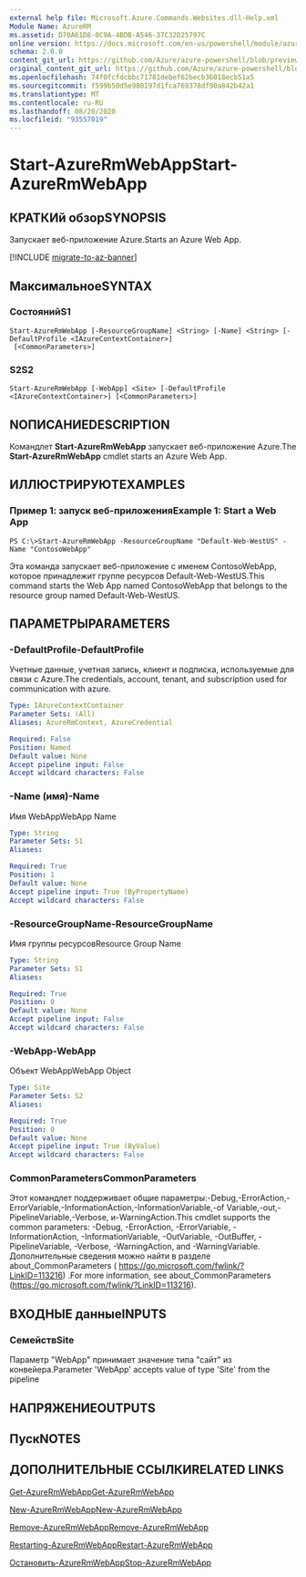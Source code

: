 ```yaml
---
external help file: Microsoft.Azure.Commands.Websites.dll-Help.xml
Module Name: AzureRM
ms.assetid: D70A61D8-0C9A-4BDB-A546-37C32D25797C
online version: https://docs.microsoft.com/en-us/powershell/module/azurerm.websites/start-azurermwebapp
schema: 2.0.0
content_git_url: https://github.com/Azure/azure-powershell/blob/preview/src/ResourceManager/Websites/Commands.Websites/help/Start-AzureRmWebApp.md
original_content_git_url: https://github.com/Azure/azure-powershell/blob/preview/src/ResourceManager/Websites/Commands.Websites/help/Start-AzureRmWebApp.md
ms.openlocfilehash: 74f0fcfdcbbc71781debef62becb36018ecb51a5
ms.sourcegitcommit: f599b50d5e980197d1fca769378df90a842b42a1
ms.translationtype: MT
ms.contentlocale: ru-RU
ms.lasthandoff: 08/20/2020
ms.locfileid: "93557019"
---
```

# <span data-ttu-id="91922-101">Start-AzureRmWebApp</span><span class="sxs-lookup"><span data-stu-id="91922-101">Start-AzureRmWebApp</span></span>

## <span data-ttu-id="91922-102">КРАТКИй обзор</span><span class="sxs-lookup"><span data-stu-id="91922-102">SYNOPSIS</span></span>
<span data-ttu-id="91922-103">Запускает веб-приложение Azure.</span><span class="sxs-lookup"><span data-stu-id="91922-103">Starts an Azure Web App.</span></span>

[!INCLUDE [migrate-to-az-banner](../../includes/migrate-to-az-banner.md)]

## <span data-ttu-id="91922-104">Максимальное</span><span class="sxs-lookup"><span data-stu-id="91922-104">SYNTAX</span></span>

### <span data-ttu-id="91922-105">Состояний</span><span class="sxs-lookup"><span data-stu-id="91922-105">S1</span></span>
```
Start-AzureRmWebApp [-ResourceGroupName] <String> [-Name] <String> [-DefaultProfile <IAzureContextContainer>]
 [<CommonParameters>]
```

### <span data-ttu-id="91922-106">S2</span><span class="sxs-lookup"><span data-stu-id="91922-106">S2</span></span>
```
Start-AzureRmWebApp [-WebApp] <Site> [-DefaultProfile <IAzureContextContainer>] [<CommonParameters>]
```

## <span data-ttu-id="91922-107">NОПИСАНИЕ</span><span class="sxs-lookup"><span data-stu-id="91922-107">DESCRIPTION</span></span>
<span data-ttu-id="91922-108">Командлет **Start-AzureRmWebApp** запускает веб-приложение Azure.</span><span class="sxs-lookup"><span data-stu-id="91922-108">The **Start-AzureRmWebApp** cmdlet starts an Azure Web App.</span></span>

## <span data-ttu-id="91922-109">ИЛЛЮСТРИРУЮТ</span><span class="sxs-lookup"><span data-stu-id="91922-109">EXAMPLES</span></span>

### <span data-ttu-id="91922-110">Пример 1: запуск веб-приложения</span><span class="sxs-lookup"><span data-stu-id="91922-110">Example 1: Start a Web App</span></span>
```
PS C:\>Start-AzureRmWebApp -ResourceGroupName "Default-Web-WestUS" -Name "ContosoWebApp"
```

<span data-ttu-id="91922-111">Эта команда запускает веб-приложение с именем ContosoWebApp, которое принадлежит группе ресурсов Default-Web-WestUS.</span><span class="sxs-lookup"><span data-stu-id="91922-111">This command starts the Web App named ContosoWebApp that belongs to the resource group named Default-Web-WestUS.</span></span>

## <span data-ttu-id="91922-112">ПАРАМЕТРЫ</span><span class="sxs-lookup"><span data-stu-id="91922-112">PARAMETERS</span></span>

### <span data-ttu-id="91922-113">-DefaultProfile</span><span class="sxs-lookup"><span data-stu-id="91922-113">-DefaultProfile</span></span>
<span data-ttu-id="91922-114">Учетные данные, учетная запись, клиент и подписка, используемые для связи с Azure.</span><span class="sxs-lookup"><span data-stu-id="91922-114">The credentials, account, tenant, and subscription used for communication with azure.</span></span>

```yaml
Type: IAzureContextContainer
Parameter Sets: (All)
Aliases: AzureRmContext, AzureCredential

Required: False
Position: Named
Default value: None
Accept pipeline input: False
Accept wildcard characters: False
```

### <span data-ttu-id="91922-115">-Name (имя)</span><span class="sxs-lookup"><span data-stu-id="91922-115">-Name</span></span>
<span data-ttu-id="91922-116">Имя WebApp</span><span class="sxs-lookup"><span data-stu-id="91922-116">WebApp Name</span></span>

```yaml
Type: String
Parameter Sets: S1
Aliases: 

Required: True
Position: 1
Default value: None
Accept pipeline input: True (ByPropertyName)
Accept wildcard characters: False
```

### <span data-ttu-id="91922-117">-ResourceGroupName</span><span class="sxs-lookup"><span data-stu-id="91922-117">-ResourceGroupName</span></span>
<span data-ttu-id="91922-118">Имя группы ресурсов</span><span class="sxs-lookup"><span data-stu-id="91922-118">Resource Group Name</span></span>

```yaml
Type: String
Parameter Sets: S1
Aliases: 

Required: True
Position: 0
Default value: None
Accept pipeline input: False
Accept wildcard characters: False
```

### <span data-ttu-id="91922-119">-WebApp</span><span class="sxs-lookup"><span data-stu-id="91922-119">-WebApp</span></span>
<span data-ttu-id="91922-120">Объект WebApp</span><span class="sxs-lookup"><span data-stu-id="91922-120">WebApp Object</span></span>

```yaml
Type: Site
Parameter Sets: S2
Aliases: 

Required: True
Position: 0
Default value: None
Accept pipeline input: True (ByValue)
Accept wildcard characters: False
```

### <span data-ttu-id="91922-121">CommonParameters</span><span class="sxs-lookup"><span data-stu-id="91922-121">CommonParameters</span></span>
<span data-ttu-id="91922-122">Этот командлет поддерживает общие параметры:-Debug,-ErrorAction,-ErrorVariable,-InformationAction,-InformationVariable,-of Variable,-out,-PipelineVariable,-Verbose, и-WarningAction.</span><span class="sxs-lookup"><span data-stu-id="91922-122">This cmdlet supports the common parameters: -Debug, -ErrorAction, -ErrorVariable, -InformationAction, -InformationVariable, -OutVariable, -OutBuffer, -PipelineVariable, -Verbose, -WarningAction, and -WarningVariable.</span></span> <span data-ttu-id="91922-123">Дополнительные сведения можно найти в разделе about_CommonParameters ( https://go.microsoft.com/fwlink/?LinkID=113216) .</span><span class="sxs-lookup"><span data-stu-id="91922-123">For more information, see about_CommonParameters (https://go.microsoft.com/fwlink/?LinkID=113216).</span></span>

## <span data-ttu-id="91922-124">ВХОДНЫЕ данные</span><span class="sxs-lookup"><span data-stu-id="91922-124">INPUTS</span></span>

### <span data-ttu-id="91922-125">Семейств</span><span class="sxs-lookup"><span data-stu-id="91922-125">Site</span></span>
<span data-ttu-id="91922-126">Параметр "WebApp" принимает значение типа "сайт" из конвейера.</span><span class="sxs-lookup"><span data-stu-id="91922-126">Parameter 'WebApp' accepts value of type 'Site' from the pipeline</span></span>

## <span data-ttu-id="91922-127">НАПРЯЖЕНИЕ</span><span class="sxs-lookup"><span data-stu-id="91922-127">OUTPUTS</span></span>

## <span data-ttu-id="91922-128">Пуск</span><span class="sxs-lookup"><span data-stu-id="91922-128">NOTES</span></span>

## <span data-ttu-id="91922-129">ДОПОЛНИТЕЛЬНЫЕ ССЫЛКИ</span><span class="sxs-lookup"><span data-stu-id="91922-129">RELATED LINKS</span></span>

[<span data-ttu-id="91922-130">Get-AzureRmWebApp</span><span class="sxs-lookup"><span data-stu-id="91922-130">Get-AzureRmWebApp</span></span>](./Get-AzureRmWebApp.md)

[<span data-ttu-id="91922-131">New-AzureRmWebApp</span><span class="sxs-lookup"><span data-stu-id="91922-131">New-AzureRmWebApp</span></span>](./New-AzureRmWebApp.md)

[<span data-ttu-id="91922-132">Remove-AzureRmWebApp</span><span class="sxs-lookup"><span data-stu-id="91922-132">Remove-AzureRmWebApp</span></span>](./Remove-AzureRmWebApp.md)

[<span data-ttu-id="91922-133">Restarting-AzureRmWebApp</span><span class="sxs-lookup"><span data-stu-id="91922-133">Restart-AzureRmWebApp</span></span>](./Restart-AzureRmWebApp.md)

[<span data-ttu-id="91922-134">Остановить-AzureRmWebApp</span><span class="sxs-lookup"><span data-stu-id="91922-134">Stop-AzureRmWebApp</span></span>](./Stop-AzureRmWebApp.md)


